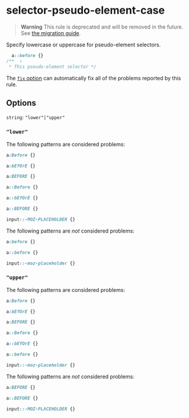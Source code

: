 # selector-pseudo-element-case  
  
> **Warning** This rule is deprecated and will be removed in the future. See [the migration guide](../../../docs/migration-guide/to-15.md).  
  
Specify lowercase or uppercase for pseudo-element selectors.  
  
<!-- prettier-ignore -->  
```css  
  a::before {}  
/**  ↑  
 * This pseudo-element selector */  
```  
  
The [`fix` option](../../../docs/user-guide/options.md#fix) can automatically fix all of the problems reported by this rule.  
  
## Options  
  
`string`: `"lower"|"upper"`  
  
### `"lower"`  
  
The following patterns are considered problems:  
  
<!-- prettier-ignore -->  
```css  
a:Before {}  
```  
  
<!-- prettier-ignore -->  
```css  
a:bEfOrE {}  
```  
  
<!-- prettier-ignore -->  
```css  
a:BEFORE {}  
```  
  
<!-- prettier-ignore -->  
```css  
a::Before {}  
```  
  
<!-- prettier-ignore -->  
```css  
a::bEfOrE {}  
```  
  
<!-- prettier-ignore -->  
```css  
a::BEFORE {}  
```  
  
<!-- prettier-ignore -->  
```css  
input::-MOZ-PLACEHOLDER {}  
```  
  
The following patterns are _not_ considered problems:  
  
<!-- prettier-ignore -->  
```css  
a:before {}  
```  
  
<!-- prettier-ignore -->  
```css  
a::before {}  
```  
  
<!-- prettier-ignore -->  
```css  
input::-moz-placeholder {}  
```  
  
### `"upper"`  
  
The following patterns are considered problems:  
  
<!-- prettier-ignore -->  
```css  
a:Before {}  
```  
  
<!-- prettier-ignore -->  
```css  
a:bEfOrE {}  
```  
  
<!-- prettier-ignore -->  
```css  
a:BEFORE {}  
```  
  
<!-- prettier-ignore -->  
```css  
a::Before {}  
```  
  
<!-- prettier-ignore -->  
```css  
a::bEfOrE {}  
```  
  
<!-- prettier-ignore -->  
```css  
a::before {}  
```  
  
<!-- prettier-ignore -->  
```css  
input::-moz-placeholder {}  
```  
  
The following patterns are _not_ considered problems:  
  
<!-- prettier-ignore -->  
```css  
a:BEFORE {}  
```  
  
<!-- prettier-ignore -->  
```css  
a::BEFORE {}  
```  
  
<!-- prettier-ignore -->  
```css  
input::-MOZ-PLACEHOLDER {}  
```  
